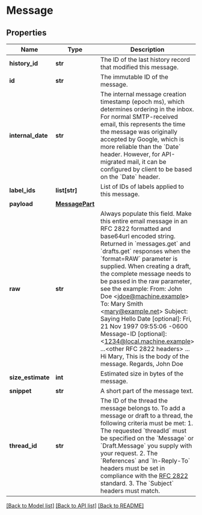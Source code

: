 # Message

## Properties
Name | Type | Description | Notes
------------ | ------------- | ------------- | -------------
**history_id** | **str** | The ID of the last history record that modified this message. | [optional] 
**id** | **str** | The immutable ID of the message. | [optional] 
**internal_date** | **str** | The internal message creation timestamp (epoch ms), which determines ordering in the inbox. For normal SMTP-received email, this represents the time the message was originally accepted by Google, which is more reliable than the &#x60;Date&#x60; header. However, for API-migrated mail, it can be configured by client to be based on the &#x60;Date&#x60; header. | [optional] 
**label_ids** | **list[str]** | List of IDs of labels applied to this message. | [optional] 
**payload** | [**MessagePart**](MessagePart.md) |  | [optional] 
**raw** | **str** | Always populate this field. Make this entire email message in an RFC 2822 formatted and base64url encoded string. Returned in &#x60;messages.get&#x60; and &#x60;drafts.get&#x60; responses when the &#x60;format&#x3D;RAW&#x60; parameter is supplied. When creating a draft, the complete message needs to be passed in the raw parameter, see the example: From: John Doe &lt;jdoe@machine.example&gt;  To: Mary Smith &lt;mary@example.net&gt;  Subject: Saying Hello  Date [optional]: Fri, 21 Nov 1997 09:55:06 -0600 Message-ID [optional]: &lt;1234@local.machine.example&gt; ...&lt;other RFC 2822 headers&gt; ... Hi Mary, This is the body of the message. Regards, John Doe  | [optional] 
**size_estimate** | **int** | Estimated size in bytes of the message. | [optional] 
**snippet** | **str** | A short part of the message text. | [optional] 
**thread_id** | **str** | The ID of the thread the message belongs to. To add a message or draft to a thread, the following criteria must be met: 1. The requested &#x60;threadId&#x60; must be specified on the &#x60;Message&#x60; or &#x60;Draft.Message&#x60; you supply with your request. 2. The &#x60;References&#x60; and &#x60;In-Reply-To&#x60; headers must be set in compliance with the [RFC 2822](https://tools.ietf.org/html/rfc2822) standard. 3. The &#x60;Subject&#x60; headers must match.  | [optional] 

[[Back to Model list]](../README.md#documentation-for-models) [[Back to API list]](../README.md#documentation-for-api-endpoints) [[Back to README]](../README.md)

